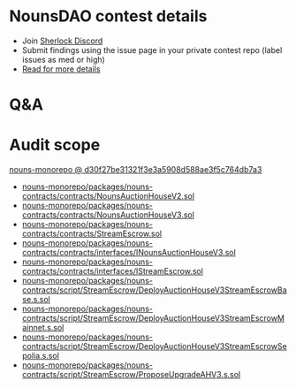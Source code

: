 
# NounsDAO  contest details

- Join [Sherlock Discord](https://discord.gg/MABEWyASkp)
- Submit findings using the issue page in your private contest repo (label issues as med or high)
- [Read for more details](https://docs.sherlock.xyz/audits/watsons)

# Q&A

# Audit scope


[nouns-monorepo @ d30f27be31321f3e3a5908d588ae3f5c764db7a3](https://github.com/nounsDAO/nouns-monorepo/tree/d30f27be31321f3e3a5908d588ae3f5c764db7a3)
- [nouns-monorepo/packages/nouns-contracts/contracts/NounsAuctionHouseV2.sol](nouns-monorepo/packages/nouns-contracts/contracts/NounsAuctionHouseV2.sol)
- [nouns-monorepo/packages/nouns-contracts/contracts/NounsAuctionHouseV3.sol](nouns-monorepo/packages/nouns-contracts/contracts/NounsAuctionHouseV3.sol)
- [nouns-monorepo/packages/nouns-contracts/contracts/StreamEscrow.sol](nouns-monorepo/packages/nouns-contracts/contracts/StreamEscrow.sol)
- [nouns-monorepo/packages/nouns-contracts/contracts/interfaces/INounsAuctionHouseV3.sol](nouns-monorepo/packages/nouns-contracts/contracts/interfaces/INounsAuctionHouseV3.sol)
- [nouns-monorepo/packages/nouns-contracts/contracts/interfaces/IStreamEscrow.sol](nouns-monorepo/packages/nouns-contracts/contracts/interfaces/IStreamEscrow.sol)
- [nouns-monorepo/packages/nouns-contracts/script/StreamEscrow/DeployAuctionHouseV3StreamEscrowBase.s.sol](nouns-monorepo/packages/nouns-contracts/script/StreamEscrow/DeployAuctionHouseV3StreamEscrowBase.s.sol)
- [nouns-monorepo/packages/nouns-contracts/script/StreamEscrow/DeployAuctionHouseV3StreamEscrowMainnet.s.sol](nouns-monorepo/packages/nouns-contracts/script/StreamEscrow/DeployAuctionHouseV3StreamEscrowMainnet.s.sol)
- [nouns-monorepo/packages/nouns-contracts/script/StreamEscrow/DeployAuctionHouseV3StreamEscrowSepolia.s.sol](nouns-monorepo/packages/nouns-contracts/script/StreamEscrow/DeployAuctionHouseV3StreamEscrowSepolia.s.sol)
- [nouns-monorepo/packages/nouns-contracts/script/StreamEscrow/ProposeUpgradeAHV3.s.sol](nouns-monorepo/packages/nouns-contracts/script/StreamEscrow/ProposeUpgradeAHV3.s.sol)


